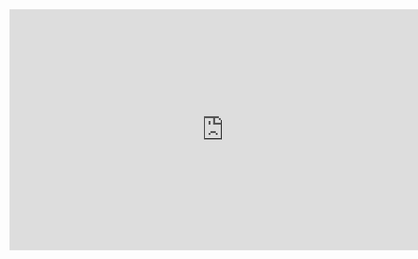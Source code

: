 <iframe width="768" height="432" src="https://miro.com/app/live-embed/uXjVKew2lIE=/?moveToViewport=208,-1706,6411,3069&embedId=239675259763" frameborder="0" scrolling="no" allow="fullscreen; clipboard-read; clipboard-write" allowfullscreen></iframe>

